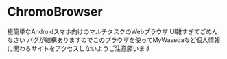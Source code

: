 # ChromoBrowser
極簡単なAndroidスマホ向けのマルチタスクのWebブラウザ
UI雑すぎてごめんなさい
バグが結構ありますのでこのブラウザを使ってMyWasedaなど個人情報に関わるサイトをアクセスしないようご注意願います

